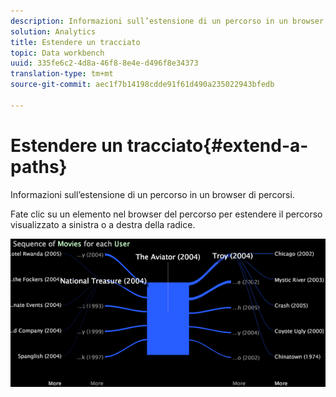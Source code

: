 ```yaml
---
description: Informazioni sull’estensione di un percorso in un browser di percorsi.
solution: Analytics
title: Estendere un tracciato
topic: Data workbench
uuid: 335fe6c2-4d8a-46f8-8e4e-d496f8e34373
translation-type: tm+mt
source-git-commit: aec1f7b14198cdde91f61d490a235022943bfedb

---
```



# Estendere un tracciato{#extend-a-paths}

Informazioni sull’estensione di un percorso in un browser di percorsi.

Fate clic su un elemento nel browser del percorso per estendere il percorso visualizzato a sinistra o a destra della radice.

![](assets/vis_PathBrowser_ExplorePaths.png)

